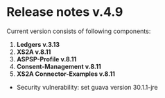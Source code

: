 # Release notes v.4.9

Current version consists of following components:

1. **Ledgers v.3.13**
2. **XS2A v.8.11**
3. **ASPSP-Profile v.8.11**
4. **Consent-Management v.8.11**
5. **XS2A Connector-Examples v.8.11**

-   Security vulnerability: set guava version 30.1.1-jre
